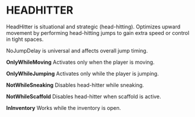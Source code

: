 # HEADHITTER
HeadHitter is situational and strategic (head-hitting). Optimizes upward movement by performing head-hitting jumps to gain extra speed or control in tight spaces.

NoJumpDelay is universal and affects overall jump timing.

**OnlyWhileMoving**
Activates only when the player is moving.

**OnlyWhileJumping**
Activates only while the player is jumping.

**NotWhileSneaking**
Disables head-hitter while sneaking.

**NotWhileScaffold**
Disables head-hitter when scaffold is active.

**InInventory**
Works while the inventory is open.